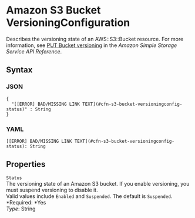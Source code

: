 # Amazon S3 Bucket VersioningConfiguration<a name="aws-properties-s3-bucket-versioningconfig"></a>

Describes the versioning state of an  AWS::S3::Bucket resource\. For more information, see [PUT Bucket versioning](http://docs.aws.amazon.com/AmazonS3/latest/API/RESTBucketPUTVersioningStatus.html) in the *Amazon Simple Storage Service API Reference*\.

## Syntax<a name="w3ab2c21c14e1545b5"></a>

### JSON<a name="aws-properties-s3-bucket-versioningconfig-syntax.json"></a>

```
{
  "[[ERROR] BAD/MISSING LINK TEXT](#cfn-s3-bucket-versioningconfig-status)" : String
}
```

### YAML<a name="aws-properties-s3-bucket-versioningconfig-syntax.yaml"></a>

```
[[ERROR] BAD/MISSING LINK TEXT](#cfn-s3-bucket-versioningconfig-status): String
```

## Properties<a name="w3ab2c21c14e1545b7"></a>

`Status`  
The versioning state of an Amazon S3 bucket\. If you enable versioning, you must suspend versioning to disable it\.   
Valid values include `Enabled` and `Suspended`\. The default is `Suspended`\.  
*Required: *Yes  
*Type*: String